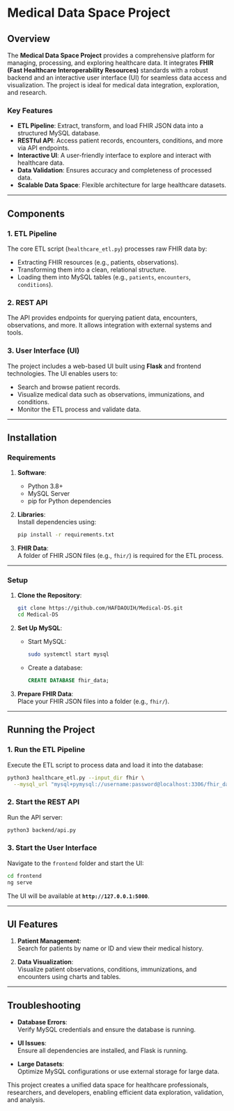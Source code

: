 # Medical Data Space Project  

## Overview  

The **Medical Data Space Project** provides a comprehensive platform for managing, processing, and exploring healthcare data. It integrates **FHIR (Fast Healthcare Interoperability Resources)** standards with a robust backend and an interactive user interface (UI) for seamless data access and visualization. The project is ideal for medical data integration, exploration, and research.  

### Key Features  

- **ETL Pipeline**: Extract, transform, and load FHIR JSON data into a structured MySQL database.  
- **RESTful API**: Access patient records, encounters, conditions, and more via API endpoints.  
- **Interactive UI**: A user-friendly interface to explore and interact with healthcare data.  
- **Data Validation**: Ensures accuracy and completeness of processed data.  
- **Scalable Data Space**: Flexible architecture for large healthcare datasets.  

---

## Components  

### 1. ETL Pipeline  
The core ETL script (`healthcare_etl.py`) processes raw FHIR data by:  
- Extracting FHIR resources (e.g., patients, observations).  
- Transforming them into a clean, relational structure.  
- Loading them into MySQL tables (e.g., `patients`, `encounters`, `conditions`).  

### 2. REST API  
The API provides endpoints for querying patient data, encounters, observations, and more. It allows integration with external systems and tools.  

### 3. User Interface (UI)  
The project includes a web-based UI built using **Flask** and frontend technologies. The UI enables users to:  
- Search and browse patient records.  
- Visualize medical data such as observations, immunizations, and conditions.  
- Monitor the ETL process and validate data.  

---

## Installation  

### Requirements  

1. **Software**:  
   - Python 3.8+  
   - MySQL Server  
   - pip for Python dependencies  

2. **Libraries**:  
   Install dependencies using:  
   ```bash
   pip install -r requirements.txt  
   ```  

3. **FHIR Data**:  
   A folder of FHIR JSON files (e.g., `fhir/`) is required for the ETL process.  

---

### Setup  

1. **Clone the Repository**:  
   ```bash
   git clone https://github.com/HAFDAOUIH/Medical-DS.git  
   cd Medical-DS  
   ```  

2. **Set Up MySQL**:  
   - Start MySQL:  
     ```bash
     sudo systemctl start mysql  
     ```  
   - Create a database:  
     ```sql
     CREATE DATABASE fhir_data;  
     ```  

3. **Prepare FHIR Data**:  
   Place your FHIR JSON files into a folder (e.g., `fhir/`).  

---

## Running the Project  

### 1. Run the ETL Pipeline  

Execute the ETL script to process data and load it into the database:  
```bash
python3 healthcare_etl.py --input_dir fhir \
  --mysql_url "mysql+pymysql://username:password@localhost:3306/fhir_data"
```  

### 2. Start the REST API  

Run the API server:  
```bash
python3 backend/api.py  
```  

### 3. Start the User Interface  

Navigate to the `frontend` folder and start the UI:  
```bash
cd frontend  
ng serve
```  

The UI will be available at **`http://127.0.0.1:5000`**.  

---

## UI Features  

1. **Patient Management**:  
   Search for patients by name or ID and view their medical history.  

2. **Data Visualization**:  
   Visualize patient observations, conditions, immunizations, and encounters using charts and tables.  
  

---

## Troubleshooting  

- **Database Errors**:  
   Verify MySQL credentials and ensure the database is running.  

- **UI Issues**:  
   Ensure all dependencies are installed, and Flask is running.  

- **Large Datasets**:  
   Optimize MySQL configurations or use external storage for large data.  

This project creates a unified data space for healthcare professionals, researchers, and developers, enabling efficient data exploration, validation, and analysis.  